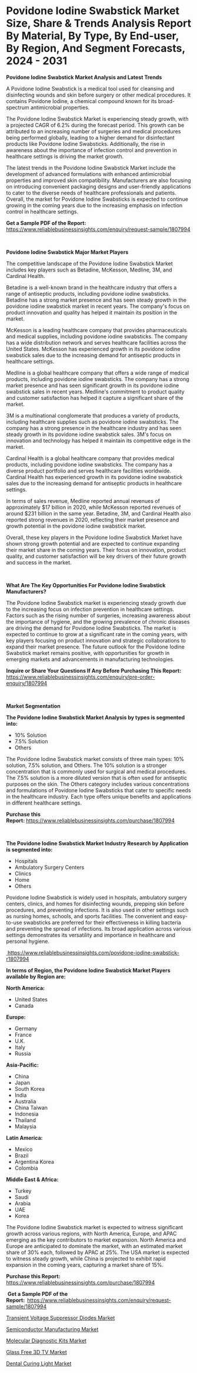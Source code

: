 <p><h1>Povidone Iodine Swabstick Market Size, Share & Trends Analysis Report By Material, By Type, By End-user, By Region, And Segment Forecasts, 2024 - 2031</h1></p><p><strong>Povidone Iodine Swabstick Market Analysis and Latest Trends</strong></p>
<p><p>A Povidone Iodine Swabstick is a medical tool used for cleansing and disinfecting wounds and skin before surgery or other medical procedures. It contains Povidone Iodine, a chemical compound known for its broad-spectrum antimicrobial properties.</p><p>The Povidone Iodine Swabstick Market is experiencing steady growth, with a projected CAGR of 6.2% during the forecast period. This growth can be attributed to an increasing number of surgeries and medical procedures being performed globally, leading to a higher demand for disinfectant products like Povidone Iodine Swabsticks. Additionally, the rise in awareness about the importance of infection control and prevention in healthcare settings is driving the market growth.</p><p>The latest trends in the Povidone Iodine Swabstick Market include the development of advanced formulations with enhanced antimicrobial properties and improved skin compatibility. Manufacturers are also focusing on introducing convenient packaging designs and user-friendly applications to cater to the diverse needs of healthcare professionals and patients. Overall, the market for Povidone Iodine Swabsticks is expected to continue growing in the coming years due to the increasing emphasis on infection control in healthcare settings.</p></p>
<p><strong>Get a Sample PDF of the Report:&nbsp;</strong> <a href="https://www.reliablebusinessinsights.com/enquiry/request-sample/1807994">https://www.reliablebusinessinsights.com/enquiry/request-sample/1807994</a></p>
<p>&nbsp;</p>
<p><strong>Povidone Iodine Swabstick Major Market Players</strong></p>
<p><p>The competitive landscape of the Povidone Iodine Swabstick Market includes key players such as Betadine, McKesson, Medline, 3M, and Cardinal Health. </p><p>Betadine is a well-known brand in the healthcare industry that offers a range of antiseptic products, including povidone iodine swabsticks. Betadine has a strong market presence and has seen steady growth in the povidone iodine swabstick market in recent years. The company's focus on product innovation and quality has helped it maintain its position in the market.</p><p>McKesson is a leading healthcare company that provides pharmaceuticals and medical supplies, including povidone iodine swabsticks. The company has a wide distribution network and serves healthcare facilities across the United States. McKesson has experienced growth in its povidone iodine swabstick sales due to the increasing demand for antiseptic products in healthcare settings.</p><p>Medline is a global healthcare company that offers a wide range of medical products, including povidone iodine swabsticks. The company has a strong market presence and has seen significant growth in its povidone iodine swabstick sales in recent years. Medline's commitment to product quality and customer satisfaction has helped it capture a significant share of the market.</p><p>3M is a multinational conglomerate that produces a variety of products, including healthcare supplies such as povidone iodine swabsticks. The company has a strong presence in the healthcare industry and has seen steady growth in its povidone iodine swabstick sales. 3M's focus on innovation and technology has helped it maintain its competitive edge in the market.</p><p>Cardinal Health is a global healthcare company that provides medical products, including povidone iodine swabsticks. The company has a diverse product portfolio and serves healthcare facilities worldwide. Cardinal Health has experienced growth in its povidone iodine swabstick sales due to the increasing demand for antiseptic products in healthcare settings.</p><p>In terms of sales revenue, Medline reported annual revenues of approximately $17 billion in 2020, while McKesson reported revenues of around $231 billion in the same year. Betadine, 3M, and Cardinal Health also reported strong revenues in 2020, reflecting their market presence and growth potential in the povidone iodine swabstick market.</p><p>Overall, these key players in the Povidone Iodine Swabstick Market have shown strong growth potential and are expected to continue expanding their market share in the coming years. Their focus on innovation, product quality, and customer satisfaction will be key drivers of their future growth and success in the market.</p></p>
<p>&nbsp;</p>
<p><strong>What Are The Key Opportunities For Povidone Iodine Swabstick Manufacturers?</strong></p>
<p><p>The Povidone Iodine Swabstick market is experiencing steady growth due to the increasing focus on infection prevention in healthcare settings. Factors such as the rising number of surgeries, increasing awareness about the importance of hygiene, and the growing prevalence of chronic diseases are driving the demand for Povidone Iodine Swabsticks. The market is expected to continue to grow at a significant rate in the coming years, with key players focusing on product innovation and strategic collaborations to expand their market presence. The future outlook for the Povidone Iodine Swabstick market remains positive, with opportunities for growth in emerging markets and advancements in manufacturing technologies.</p></p>
<p><strong>Inquire or Share Your Questions If Any Before Purchasing This Report:</strong> <a href="https://www.reliablebusinessinsights.com/enquiry/pre-order-enquiry/1807994">https://www.reliablebusinessinsights.com/enquiry/pre-order-enquiry/1807994</a></p>
<p>&nbsp;</p>
<p><strong>Market Segmentation</strong></p>
<p><strong>The Povidone Iodine Swabstick Market Analysis by types is segmented into:</strong></p>
<p><ul><li>10% Solution</li><li>7.5% Solution</li><li>Others</li></ul></p>
<p><p>The Povidone Iodine Swabstick market consists of three main types: 10% solution, 7.5% solution, and Others. The 10% solution is a stronger concentration that is commonly used for surgical and medical procedures. The 7.5% solution is a more diluted version that is often used for antiseptic purposes on the skin. The Others category includes various concentrations and formulations of Povidone Iodine Swabsticks that cater to specific needs in the healthcare industry. Each type offers unique benefits and applications in different healthcare settings.</p></p>
<p><strong>Purchase this Report:&nbsp;</strong><a href="https://www.reliablebusinessinsights.com/purchase/1807994">https://www.reliablebusinessinsights.com/purchase/1807994</a></p>
<p>&nbsp;</p>
<p><strong>The Povidone Iodine Swabstick Market Industry Research by Application is segmented into:</strong></p>
<p><ul><li>Hospitals</li><li>Ambulatory Surgery Centers</li><li>Clinics</li><li>Home</li><li>Others</li></ul></p>
<p><p>Povidone Iodine Swabstick is widely used in hospitals, ambulatory surgery centers, clinics, and homes for disinfecting wounds, prepping skin before procedures, and preventing infections. It is also used in other settings such as nursing homes, schools, and sports facilities. The convenient and easy-to-use swabsticks are preferred for their effectiveness in killing bacteria and preventing the spread of infections. Its broad application across various settings demonstrates its versatility and importance in healthcare and personal hygiene.</p></p>
<p><a href="https://www.reliablebusinessinsights.com/povidone-iodine-swabstick-r1807994">&nbsp;https://www.reliablebusinessinsights.com/povidone-iodine-swabstick-r1807994</a></p>
<p><strong>In terms of Region, the Povidone Iodine Swabstick Market Players available by Region are:</strong></p>
<p>
    <p> <strong> North America: </strong>
        <ul>
            <li>United States</li>
            <li>Canada</li>
        </ul>
        </p> 
    <p> <strong> Europe: </strong>
        <ul>
            <li>Germany</li>
            <li>France</li>
            <li>U.K.</li>
            <li>Italy</li>
            <li>Russia</li>
        </ul>
        </p> 
    <p> <strong> Asia-Pacific: </strong>
        <ul>
            <li>China</li>
            <li>Japan</li>
            <li>South Korea</li>
            <li>India</li>
            <li>Australia</li>
            <li>China Taiwan</li>
            <li>Indonesia</li>
            <li>Thailand</li>
            <li>Malaysia</li>
        </ul>
        </p> 
    <p> <strong> Latin America: </strong>
        <ul>
            <li>Mexico</li>
            <li>Brazil</li>
            <li>Argentina Korea</li>
            <li>Colombia</li>
        </ul>
        </p> 
    <p> <strong> Middle East & Africa: </strong>
        <ul>
            <li>Turkey</li>
            <li>Saudi</li>
            <li>Arabia</li>
            <li>UAE</li>
            <li>Korea</li>
        </ul>
    </p>
    </p>
<p><p>The Povidone Iodine Swabstick market is expected to witness significant growth across various regions, with North America, Europe, and APAC emerging as the key contributors to market expansion. North America and Europe are anticipated to dominate the market, with an estimated market share of 30% each, followed by APAC at 25%. The USA market is expected to witness steady growth, while China is projected to exhibit rapid expansion in the coming years, capturing a market share of 15%.</p></p>
<p><strong>Purchase this Report: </strong><a href="https://www.reliablebusinessinsights.com/purchase/1807994">https://www.reliablebusinessinsights.com/purchase/1807994</a></p>
<p>&nbsp;<strong>Get a Sample PDF of the Report:&nbsp;&nbsp;</strong><a href="https://www.reliablebusinessinsights.com/enquiry/request-sample/1807994">https://www.reliablebusinessinsights.com/enquiry/request-sample/1807994</a></p>
<p><strong></strong></p>
<p><p><a href="https://medium.com/@alexander.bell98078/exploring-transient-voltage-suppressor-diodes-market-dynamics-global-trends-and-future-growth-a8b18ee36d7d">Transient Voltage Suppressor Diodes Market</a></p><p><a href="https://medium.com/@richard.james09789/strategic-insights-into-global-semiconductor-manufacturing-market-trends-2024-2031-covered-in-7533b5270877">Semiconductor Manufacturing Market</a></p><p><a href="https://github.com/JordyBecker/Market-Research-Report-List-1/blob/main/molecular-diagnostic-kits-market.md">Molecular Diagnostic Kits Market</a></p><p><a href="https://medium.com/@jamieurcotte9056df/glass-free-3d-tv-market-outlook-complete-industry-analysis-2024-to-2031-ac9ceda6be29">Glass Free 3D TV Market</a></p><p><a href="https://github.com/sydneyHley85/Market-Research-Report-List-1/blob/main/dental-curing-light-market.md">Dental Curing Light Market</a></p></p>
